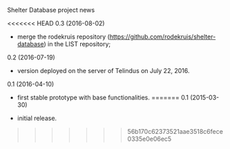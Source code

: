 Shelter Database project news

<<<<<<< HEAD
0.3 (2016-08-02)
* merge the rodekruis repository (https://github.com/rodekruis/shelter-database)
  in the LIST repository;

0.2 (2016-07-19)
* version deployed on the server of Telindus on July 22, 2016.

0.1 (2016-04-10)
* first stable prototype with base functionalities.
=======
0.1 (2015-03-30)
- initial release.
>>>>>>> 56b170c62373521aae3518c6fece0335e0e06ec5
